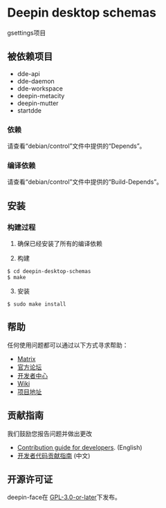# Deepin desktop schemas

gsettings项目

## 被依赖项目

* dde-api
* dde-daemon
* dde-workspace
* deepin-metacity
* deepin-mutter
* startdde

### 依赖

请查看“debian/control”文件中提供的“Depends”。

### 编译依赖

请查看“debian/control”文件中提供的“Build-Depends”。

## 安装

### 构建过程

1. 确保已经安装了所有的编译依赖

2. 构建
```
$ cd deepin-desktop-schemas
$ make
```

3. 安装
```
$ sudo make install
```

## 帮助

任何使用问题都可以通过以下方式寻求帮助：

* [Matrix](https://matrix.to/#/#deepin-community:matrix.org)
* [官方论坛](https://bbs.deepin.org/) 
* [开发者中心](https://github.com/linuxdeepin/developer-center/issues) 
* [Wiki](https://wiki.deepin.org/)
* [项目地址](https://github.com/linuxdeepin/deepin-desktop-schemas) 

## 贡献指南

我们鼓励您报告问题并做出更改

* [Contribution guide for developers](https://github.com/linuxdeepin/developer-center/wiki/Contribution-Guidelines-for-Developers-en). (English)
* [开发者代码贡献指南](https://github.com/linuxdeepin/developer-center/wiki/Contribution-Guidelines-for-Developers) (中文)

## 开源许可证

deepin-face在 [GPL-3.0-or-later](LICENSE)下发布。
